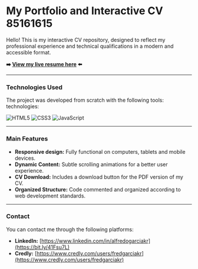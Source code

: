 # My Portfolio and Interactive CV 85161615

Hello! This is my interactive CV repository, designed to reflect my professional experience and technical qualifications in a modern and accessible format.

**➡️ [View my live resume here](https://MandrakeKFire.github.io/My_Resume/) ⬅️**

---

### Technologies Used

The project was developed from scratch with the following tools: technologies:

![HTML5](https://img.shields.io/badge/html5-%23E34F26.svg?style=for-the-badge&logo=html5&logoColor=white)
![CSS3](https://img.shields.io/badge/css3-%231572B6.svg?style=for-the-badge&logo=css3&logoColor=white)
![JavaScript](https://img.shields.io/badge/javascript-%23323330.svg?style=for-the-badge&logo=javascript&logoColor=%23F7DF1E)

---

### Main Features

* **Responsive design:** Fully functional on computers, tablets and mobile devices.
* **Dynamic Content:** Subtle scrolling animations for a better user experience.
* **CV Download:** Includes a download button for the PDF version of my CV.
* **Organized Structure:** Code commented and organized according to web development standards.

---

### Contact

You can contact me through the following platforms:

* **LinkedIn:** [https://www.linkedin.com/in/alfredogarciakr](https://bit.ly/41Fsu7L)
* **Credly:** [https://www.credly.com/users/fredgarciakr](https://www.credly.com/users/fredgarciakr)
